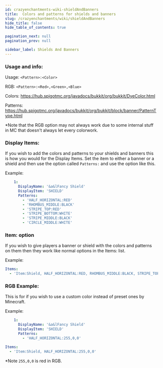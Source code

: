 ```yaml
---
id: crazyenchantments-wiki-shieldAndBanners
title:  Colors and patterns for shields and banners
slug: /crazyenchantments/wiki/shieldAndBanners
hide_title: false
hide_table_of_contents: true

pagination_next: null
pagination_prev: null

sidebar_label: Shields And Banners
---
```


### Usage and info:
Usage: `<Pattern>:<Color>`

RGB: `<Pattern>:<Red>,<Green>,<Blue>`

Colors: https://hub.spigotmc.org/javadocs/bukkit/org/bukkit/DyeColor.html

Patterns: https://hub.spigotmc.org/javadocs/bukkit/org/bukkit/block/banner/PatternType.html

*Note that the RGB option may not always work due to some internal stuff in MC that doesn't always let every colorwork.

### Display Items:
If you wish to add the colors and patterns to your shields and banners this is how you would for the Display Items.
Set the item to either a banner or a shield and then use the option called `Patterns:` and use the option like this.

Example:
```yaml
    1:
      DisplayName: '&a&lFancy Shield'
      DisplayItem: 'SHIELD'
      Patterns:
        - 'HALF_HORIZONTAL:RED'
        - 'RHOMBUS_MIDDLE:BLACK'
        - 'STRIPE_TOP:RED'
        - 'STRIPE_BOTTOM:WHITE'
        - 'STRIPE_MIDDLE:BLACK'
        - 'CIRCLE_MIDDLE:WHITE'
```

### Item: option
If you wish to give players a banner or shield with the colors and patterns on them then they work like normal options in the Items: list.

Example:
```yaml
Items:
  - 'Item:Shield, HALF_HORIZONTAL:RED, RHOMBUS_MIDDLE:BLACK, STRIPE_TOP:RED, STRIPE_BOTTOM:WHITE, STRIPE_MIDDLE:BLACK, CIRCLE_MIDDLE:WHITE'
```

### RGB Example:
This is for if you wish to use a custom color instead of preset ones by Minecraft.

Example:
```yaml
    1:
      DisplayName: '&a&lFancy Shield'
      DisplayItem: 'SHIELD'
      Patterns:
        - 'HALF_HORIZONTAL:255,0,0'
```
```yaml
Items:
  - 'Item:Shield, HALF_HORIZONTAL:255,0,0'
```
*Note `255,0,0` is red in RGB.